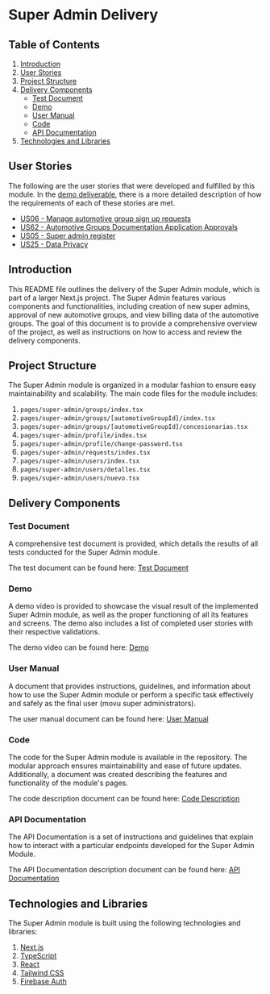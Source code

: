# Super Admin Delivery

## Table of Contents

1. [Introduction](#introduction)
2. [User Stories](#user-stories)
3. [Project Structure](#project-structure)
4. [Delivery Components](#delivery-components)
   - [Test Document](#test-document)
   - [Demo](#demo)
   - [User Manual](#user-manual)
   - [Code](#code)
   - [API Documentation](#api-documentation)
5. [Technologies and Libraries](#technologies-and-libraries)

## User Stories

The following are the user stories that were developed and fulfilled by this module. In the [demo deliverable](./Delivery/Demo.md), there is a more detailed description of how the requirements of each of these stories are met.

- [US06 - Manage automotive group sign up requests](https://github.com/IvanDLar/MOVU-Docs/milestone/42)
- [US62 - Automotive Groups Documentation Application Approvals](https://github.com/IvanDLar/MOVU-Docs/milestone/64)
- [US05 - Super admin register](https://github.com/IvanDLar/MOVU-Docs/milestone/38)
- [US25 - Data Privacy](https://github.com/IvanDLar/MOVU-Docs/milestone/7)

## Introduction

This README file outlines the delivery of the Super Admin module, which is part of a larger Next.js project. The Super Admin features various components and functionalities, including creation of new super admins, approval of new automotive groups, and view billing data of the automotive groups. The goal of this document is to provide a comprehensive overview of the project, as well as instructions on how to access and review the delivery components.

## Project Structure

The Super Admin module is organized in a modular fashion to ensure easy maintainability and scalability. The main code files for the module includes:

1. `pages/super-admin/groups/index.tsx`
2. `pages/super-admin/groups/[automotiveGroupId]/index.tsx`
3. `pages/super-admin/groups/[automotiveGroupId]/concesionarias.tsx`
4. `pages/super-admin/profile/index.tsx`
5. `pages/super-admin/profile/change-password.tsx`
6. `pages/super-admin/requests/index.tsx`
7. `pages/super-admin/users/index.tsx`
8. `pages/super-admin/users/detalles.tsx`
9. `pages/super-admin/users/nuevo.tsx`

## Delivery Components

### Test Document

A comprehensive test document is provided, which details the results of all tests conducted for the Super Admin module.

The test document can be found here: [Test Document](./Delivery/TestDocument.md)

### Demo

A demo video is provided to showcase the visual result of the implemented Super Admin module, as well as the proper functioning of all its features and screens. The demo also includes a list of completed user stories with their respective validations.

The demo video can be found here: [Demo](./Delivery/Demo.md)

### User Manual

A document that provides instructions, guidelines, and information about how to use the Super Admin module or perform a specific task effectively and safely as the final user (movu super administrators).

The user manual document can be found here: [User Manual](./Delivery/UserManual.md)

### Code

The code for the Super Admin module is available in the repository. The modular approach ensures maintainability and ease of future updates.
Additionally, a document was created describing the features and functionality of the module's pages.

The code description document can be found here: [Code Description](./Delivery/Code.md)

### API Documentation

The API Documentation is a set of instructions and guidelines that explain how to interact with a particular endpoints developed for the Super Admin Module.

The API Documentation description document can be found here: [API Documentation](./Delivery/API_Documentation.md)

## Technologies and Libraries

The Super Admin module is built using the following technologies and libraries:

1. [Next.js](https://nextjs.org/)
2. [TypeScript](https://www.typescriptlang.org/)
3. [React](https://reactjs.org/)
4. [Tailwind CSS](https://tailwindcss.com/)
5. [Firebase Auth](https://firebase.google.com/docs/auth)
